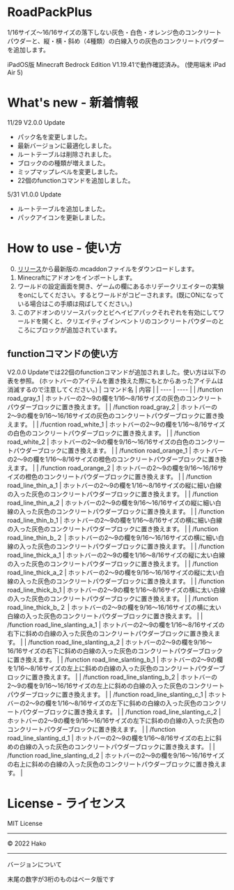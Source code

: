 # RoadPackPlus
1/16サイズ〜16/16サイズの落下しない灰色・白色・オレンジ色のコンクリートパウダーと、縦・横・斜め（4種類）の白線入りの灰色のコンクリートパウダーを追加します。

iPadOS版 Minecraft Bedrock Edition V1.19.41で動作確認済み。
(使用端末 iPad Air 5)

# What's new - 新着情報
11/29 V2.0.0 Update
- パック名を変更しました。
- 最新バージョンに最適化しました。
- ルートテーブルは削除されました。
- ブロックのの種類が増えました。
- ミップマップレベルを変更しました。
- 22個のfunctionコマンドを追加しました。

5/31 V1.0.0 Update 
- ルートテーブルを追加しました。
- パックアイコンを更新しました。

# How to use - 使い方
0. [リリース](https://github.com/HakoMC/RoadPackPlus/releases)から最新版の.mcaddonファイルをダウンロードします。
1. Minecraftにアドオンをインポートします。
2. ワールドの設定画面を開き、ゲームの欄にあるホリデークリエイターの実験をonにしてください。するとワールドがコピーされます。(既にONになっている場合はこの手順は飛ばしてください。)
3. このアドオンのリソースパックとビヘイビアパックそれぞれを有効にしてワールドを開くと、クリエイティブインベントリのコンクリートパウダーのところにブロックが追加されています。

## functionコマンドの使い方
V2.0.0 Updateでは22個のfunctionコマンドが追加されました。使い方は以下の表を参照。
(ホットバーのアイテムを置き換えた際にもとからあったアイテムは消滅するので注意してください。)
| コマンド名 | 内容 |
| ---- | ---- |
| /function road_gray_1 | ホットバーの2〜9の欄を1/16〜8/16サイズの灰色のコンクリートパウダーブロックに置き換えます。 |
| /function road_gray_2 | ホットバーの2〜9の欄を9/16〜16/16サイズの灰色のコンクリートパウダーブロックに置き換えます。 |
| /fucntion road_white_1 | ホットバーの2〜9の欄を1/16〜8/16サイズの白色のコンクリートパウダーブロックに置き換えます。 |
| /function road_white_2 | ホットバーの2〜9の欄を9/16〜16/16サイズの白色のコンクリートパウダーブロックに置き換えます。 |
| /function road_orange_1 | ホットバーの2〜9の欄を1/16〜8/16サイズの橙色のコンクリートパウダーブロックに置き換えます。 |
| /function road_orange_2 | ホットバーの2〜9の欄を9/16〜16/16サイズの橙色のコンクリートパウダーブロックに置き換えます。 |
| /function road_line_thin_a_1 | ホットバーの2〜9の欄を1/16〜8/16サイズの縦に細い白線の入った灰色のコンクリートパウダーブロックに置き換えます。 |
| /function road_line_thin_a_2 | ホットバーの2〜9の欄を9/16〜16/16サイズの縦に細い白線の入った灰色のコンクリートパウダーブロックに置き換えます。 |
| /function road_line_thin_b_1 | ホットバーの2〜9の欄を1/16〜8/16サイズの横に細い白線の入った灰色のコンクリートパウダーブロックに置き換えます。 |
| /function road_line_thin_b_２ | ホットバーの2〜9の欄を9/16〜16/16サイズの横に細い白線の入った灰色のコンクリートパウダーブロックに置き換えます。 |
| /function road_line_thick_a_1 | ホットバーの2〜9の欄を1/16〜8/16サイズの縦に太い白線の入った灰色のコンクリートパウダーブロックに置き換えます。 |
| /function road_line_thick_a_2 | ホットバーの2〜9の欄を9/16〜16/16サイズの縦に太い白線の入った灰色のコンクリートパウダーブロックに置き換えます。 |
| /function road_line_thick_b_1 | ホットバーの2〜9の欄を1/16〜8/16サイズの横に太い白線の入った灰色のコンクリートパウダーブロックに置き換えます。 |
| /function road_line_thick_b_２ | ホットバーの2〜9の欄を9/16〜16/16サイズの横に太い白線の入った灰色のコンクリートパウダーブロックに置き換えます。 |
| /function road_line_slanting_a_1 | ホットバーの2〜9の欄を1/16〜8/16サイズの右下に斜めの白線の入った灰色のコンクリートパウダーブロックに置き換えます。 |
| /function road_line_slanting_a_2 | ホットバーの2〜9の欄を9/16〜16/16サイズの右下に斜めの白線の入った灰色のコンクリートパウダーブロックに置き換えます。 |
| /function road_line_slanting_b_1 | ホットバーの2〜9の欄を1/16〜8/16サイズの左上に斜めの白線の入った灰色のコンクリートパウダーブロックに置き換えます。 |
| /function road_line_slanting_b_2 | ホットバーの2〜9の欄を9/16〜16/16サイズの左上に斜めの白線の入った灰色のコンクリートパウダーブロックに置き換えます。 |
| /function road_line_slanting_c_1 | ホットバーの2〜9の欄を1/16〜8/16サイズの左下に斜めの白線の入った灰色のコンクリートパウダーブロックに置き換えます。 |
| /function road_line_slanting_c_2 | ホットバーの2〜9の欄を9/16〜16/16サイズの左下に斜めの白線の入った灰色のコンクリートパウダーブロックに置き換えます。 |
| /function road_line_slanting_d_1 | ホットバーの2〜9の欄を1/16〜8/16サイズの右上に斜めの白線の入った灰色のコンクリートパウダーブロックに置き換えます。 |
| /function road_line_slanting_d_2 | ホットバーの2〜9の欄を9/16〜16/16サイズの右上に斜めの白線の入った灰色のコンクリートパウダーブロックに置き換えます。 |

# License - ライセンス
MIT License

---

© 2022 Hako

---

バージョンについて

末尾の数字が3桁のものはベータ版です

